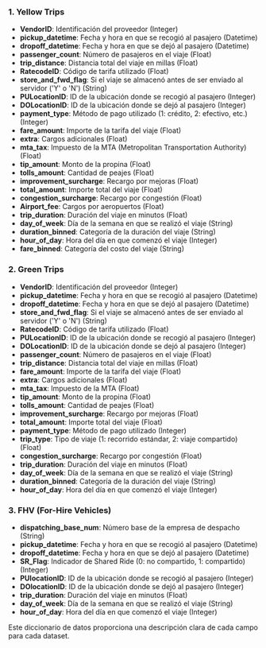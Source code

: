 
### 1. Yellow Trips
- **VendorID**: Identificación del proveedor (Integer)
- **pickup_datetime**: Fecha y hora en que se recogió al pasajero (Datetime)
- **dropoff_datetime**: Fecha y hora en que se dejó al pasajero (Datetime)
- **passenger_count**: Número de pasajeros en el viaje (Float)
- **trip_distance**: Distancia total del viaje en millas (Float)
- **RatecodeID**: Código de tarifa utilizado (Float)
- **store_and_fwd_flag**: Si el viaje se almacenó antes de ser enviado al servidor ('Y' o 'N') (String)
- **PULocationID**: ID de la ubicación donde se recogió al pasajero (Integer)
- **DOLocationID**: ID de la ubicación donde se dejó al pasajero (Integer)
- **payment_type**: Método de pago utilizado (1: crédito, 2: efectivo, etc.) (Integer)
- **fare_amount**: Importe de la tarifa del viaje (Float)
- **extra**: Cargos adicionales (Float)
- **mta_tax**: Impuesto de la MTA (Metropolitan Transportation Authority) (Float)
- **tip_amount**: Monto de la propina (Float)
- **tolls_amount**: Cantidad de peajes (Float)
- **improvement_surcharge**: Recargo por mejoras (Float)
- **total_amount**: Importe total del viaje (Float)
- **congestion_surcharge**: Recargo por congestión (Float)
- **Airport_fee**: Cargos por aeropuertos (Float)
- **trip_duration**: Duración del viaje en minutos (Float)
- **day_of_week**: Día de la semana en que se realizó el viaje (String)
- **duration_binned**: Categoría de la duración del viaje (String)
- **hour_of_day**: Hora del día en que comenzó el viaje (Integer)
- **fare_binned**: Categoría del costo del viaje (String)

### 2. Green Trips
- **VendorID**: Identificación del proveedor (Integer)
- **pickup_datetime**: Fecha y hora en que se recogió al pasajero (Datetime)
- **dropoff_datetime**: Fecha y hora en que se dejó al pasajero (Datetime)
- **store_and_fwd_flag**: Si el viaje se almacenó antes de ser enviado al servidor ('Y' o 'N') (String)
- **RatecodeID**: Código de tarifa utilizado (Float)
- **PULocationID**: ID de la ubicación donde se recogió al pasajero (Integer)
- **DOLocationID**: ID de la ubicación donde se dejó al pasajero (Integer)
- **passenger_count**: Número de pasajeros en el viaje (Float)
- **trip_distance**: Distancia total del viaje en millas (Float)
- **fare_amount**: Importe de la tarifa del viaje (Float)
- **extra**: Cargos adicionales (Float)
- **mta_tax**: Impuesto de la MTA (Float)
- **tip_amount**: Monto de la propina (Float)
- **tolls_amount**: Cantidad de peajes (Float)
- **improvement_surcharge**: Recargo por mejoras (Float)
- **total_amount**: Importe total del viaje (Float)
- **payment_type**: Método de pago utilizado (Integer)
- **trip_type**: Tipo de viaje (1: recorrido estándar, 2: viaje compartido) (Float)
- **congestion_surcharge**: Recargo por congestión (Float)
- **trip_duration**: Duración del viaje en minutos (Float)
- **day_of_week**: Día de la semana en que se realizó el viaje (String)
- **duration_binned**: Categoría de la duración del viaje (String)
- **hour_of_day**: Hora del día en que comenzó el viaje (Integer)

### 3. FHV (For-Hire Vehicles)
- **dispatching_base_num**: Número base de la empresa de despacho (String)
- **pickup_datetime**: Fecha y hora en que se recogió al pasajero (Datetime)
- **dropoff_datetime**: Fecha y hora en que se dejó al pasajero (Datetime)
- **SR_Flag**: Indicador de Shared Ride (0: no compartido, 1: compartido) (Integer)
- **PUlocationID**: ID de la ubicación donde se recogió al pasajero (Integer)
- **DOlocationID**: ID de la ubicación donde se dejó al pasajero (Integer)
- **trip_duration**: Duración del viaje en minutos (Float)
- **day_of_week**: Día de la semana en que se realizó el viaje (String)
- **hour_of_day**: Hora del día en que comenzó el viaje (Integer)

Este diccionario de datos proporciona una descripción clara de cada campo para cada dataset.
